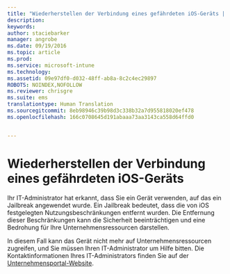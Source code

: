 ```yaml
---
title: "Wiederherstellen der Verbindung eines gefährdeten iOS-Geräts | Microsoft Intune"
description: 
keywords: 
author: staciebarker
manager: angrobe
ms.date: 09/19/2016
ms.topic: article
ms.prod: 
ms.service: microsoft-intune
ms.technology: 
ms.assetid: 09e97df0-d032-48ff-ab8a-8c2c4ec29897
ROBOTS: NOINDEX,NOFOLLOW
ms.reviewer: chrisgre
ms.suite: ems
translationtype: Human Translation
ms.sourcegitcommit: 8eb98946c39b98d3c338b32a7d955818020ef478
ms.openlocfilehash: 166c0708645d191abaaa73aa3143ca558d64ffd0


---
```


# Wiederherstellen der Verbindung eines gefährdeten iOS-Geräts
Ihr IT-Administrator hat erkannt, dass Sie ein Gerät verwenden, auf das ein Jailbreak angewendet wurde. Ein Jailbreak bedeutet, dass die von iOS festgelegten Nutzungsbeschränkungen entfernt wurden. Die Entfernung dieser Beschränkungen kann die Sicherheit beeinträchtigen und eine Bedrohung für Ihre Unternehmensressourcen darstellen. 

In diesem Fall kann das Gerät nicht mehr auf Unternehmensressourcen zugreifen, und Sie müssen Ihren IT-Administrator um Hilfe bitten. Die Kontaktinformationen Ihres IT-Administrators finden Sie auf der [Unternehmensportal-Website](http://portal.manage.microsoft.com).



<!--HONumber=Oct16_HO2-->


